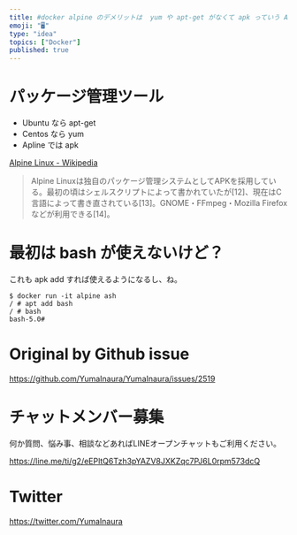 ```yaml
---
title: #docker alpine のデメリットは  yum や apt-get がなくて apk っていう Alpine 専用パッケージ管理シス
emoji: "🖥"
type: "idea"
topics: ["Docker"]
published: true
---
```


# パッケージ管理ツール

- Ubuntu なら apt-get
- Centos なら yum
- Apline では apk 

[Alpine Linux - Wikipedia](https://ja.wikipedia.org/wiki/Alpine_Linux)

>Alpine Linuxは独自のパッケージ管理システムとしてAPKを採用している。最初の頃はシェルスクリプトによって書かれていたが[12]、現在はC言語によって書き直されている[13]。GNOME・FFmpeg・Mozilla Firefoxなどが利用できる[14]。

 # 最初は bash が使えないけど？

これも apk add すれば使えるようになるし、ね。

```
$ docker run -it alpine ash
/ # apt add bash
/ # bash
bash-5.0#
```


# Original by Github issue

https://github.com/YumaInaura/YumaInaura/issues/2519








<!-- Update From Qiita API -->

# チャットメンバー募集


何か質問、悩み事、相談などあればLINEオープンチャットもご利用ください。

https://line.me/ti/g2/eEPltQ6Tzh3pYAZV8JXKZqc7PJ6L0rpm573dcQ





# Twitter


https://twitter.com/YumaInaura


<!-- Update From Qiita API -->


